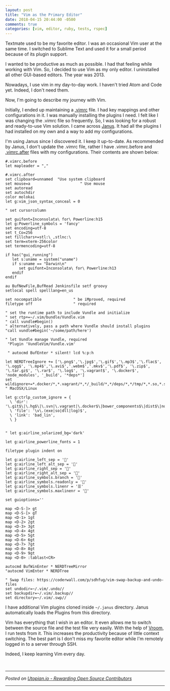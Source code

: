 ```yaml
---
layout: post
title: "Vim as the Primary Editor"
date: 2018-04-15 20:44:00 -0500
comments: true
categories: [vim, editor, ruby, tests, rspec]
---
```


Textmate used to be my favorite editor. I was an occasional Vim user at the same time. I switched to Sublime Text and used it for a small period because of its plugin support.

 I wanted to be productive as much as possible. I had that feeling while working with Vim. So, I decided to use Vim as my only editor. I uninstalled all other GUI-based editors. The year was 2013.

Nowadays, I use vim in my day-to-day work. I haven't tried Atom and Code yet. Indeed, I don't need them.

Now, I'm going to describe my journey with Vim.

Initially, I ended up maintaining a [.vimrc](https://github.com/ashishbista/vimi/blob/master/vimrc) file. I had key mappings and other configurations in it. I was manually installing the plugins I need. I felt like I was changing the .vimrc file so frequently. So, I was looking for a robust and ready-to-use Vim solution. I came across [Janus](https://github.com/carlhuda/janus). It had all the plugins I had installed on my own and a way to add my configurations.

I'm using Janus since I discovered it. I keep it up-to-date. As recommended  by Janus, I don't update the .vimrc file, rather I have .vimrc.before and [.vimrc.after](https://gist.github.com/ashishbista/a45f80c9161b3e8cb13223056bc6c670) files with my configurations. Their contents are shown below:

```
#.vimrc.before
let mapleader = ","
```

```
#.vimrc.after
set clipboard=unnamed  "Use system clipboard
set mouse=a                      " Use mouse
set autoread
set autochdir
color molokai
let g:vim_json_syntax_conceal = 0

" set cursorcolumn

set guifont=Inconsolata\ for\ Powerline:h15
let g:Powerline_symbols = 'fancy'
set encoding=utf-8
set t_Co=256
set fillchars+=stl:\ ,stlnc:\
set term=xterm-256color
set termencoding=utf-8

if has("gui_running")
   let s:uname = system("uname")
   if s:uname == "Darwin\n"
      set guifont=Inconsolata\ for\ Powerline:h13
   endif
endif

au BufNewFile,BufRead Jenkinsfile setf groovy
setlocal spell spelllang=en_us

set nocompatible              " be iMproved, required
filetype off                  " required

" set the runtime path to include Vundle and initialize
" set rtp+=~/.vim/bundle/Vundle.vim
" call vundle#begin()
" alternatively, pass a path where Vundle should install plugins
"call vundle#begin('~/some/path/here')

" let Vundle manage Vundle, required
 "Plugin 'VundleVim/Vundle.vim'

 " autocmd BufEnter * silent! lcd %:p:h

let NERDTreeIgnore += ['\.png$','\.jpg$','\.gif$','\.mp3$','\.flac$', '\.ogg$', '\.mp4$','\.avi$','.webm$','.mkv$','\.pdf$', '\.zip$', '\.tar.gz$', '\.rar$', '\.log$', '\.vagrant$', '\.docker$', 'node_modules', '_build', '*deps*']
set wildignore+=*.docker/*,*.vagrant/*,*/_build/*,*/deps/*,*/tmp/*,*.so,*.swp,*.zip     " MacOSX/Linux

let g:ctrlp_custom_ignore = {
  \ 'dir': '\.git$\|\.hg$\|\.svn|\.vagrant|\.docker$\|bower_components$\|dist$\|node_modules$\|project_files$\|_build$',
  \ 'file': '\v\.(exe|so|dll|log)$',
  \ 'link': 'bad_lin',
  \ }


" let g:airline_solarized_bg='dark'

let g:airline_powerline_fonts = 1

filetype plugin indent on

let g:airline_left_sep = ''
let g:airline_left_alt_sep = ''
let g:airline_right_sep = ''
let g:airline_right_alt_sep = ''
let g:airline_symbols.branch = ''
let g:airline_symbols.readonly = ''
let g:airline_symbols.linenr = '☰'
let g:airline_symbols.maxlinenr = ''

set guioptions=''

map <D-S-]> gt
map <D-S-[> gT
map <D-1> 1gt
map <D-2> 2gt
map <D-3> 3gt
map <D-4> 4gt
map <D-5> 5gt
map <D-6> 6gt
map <D-7> 7gt
map <D-8> 8gt
map <D-9> 9gt
map <D-0> :tablast<CR>

autocmd BufWinEnter * NERDTreeMirror
"autocmd VimEnter * NERDTree

" Swap files: https://coderwall.com/p/sdhfug/vim-swap-backup-and-undo-files
set undodir=~/.vim/.undo//
set backupdir=~/.vim/.backup//
set directory=~/.vim/.swp//
```

I have additional Vim plugins cloned inside `~/.janus` directory. Janus automatically loads the Plugins from this directory.

Vim has everything that I wish in an editor. It even allows me to switch between the source file and the test file very easily. With the help of [Vroom](https://github.com/skalnik/vim-vroom), I run tests from it. This increases the productivity because of little context switching. The best part is I don't miss my favorite editor while I'm remotely logged in to a server through SSH.

Indeed, I keep learning Vim every day.

<br /><hr/><em>Posted on <a href="https://utopian.io/utopian-io/@ashishbista/vim-as-the-primary-editor">Utopian.io -  Rewarding Open Source Contributors</a></em><hr/>





